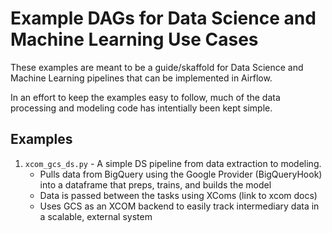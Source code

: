 # Example DAGs for Data Science and Machine Learning Use Cases

These examples are meant to be a guide/skaffold for Data Science and Machine Learning pipelines that can be implemented in Airflow.

In an effort to keep the examples easy to follow, much of the data processing and modeling code has intentially been kept simple.

## Examples

1. `xcom_gcs_ds.py` - A simple DS pipeline from data extraction to modeling.
    - Pulls data from BigQuery using the Google Provider (BigQueryHook) into a dataframe that preps, trains, and builds the model
    - Data is passed between the tasks using XComs (link to xcom docs)
    - Uses GCS as an XCOM backend to easily track intermediary data in a scalable, external system